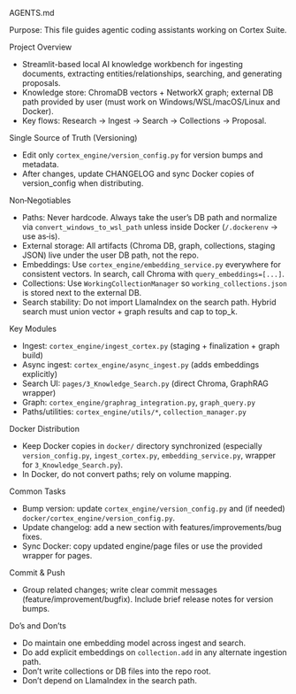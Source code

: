 AGENTS.md

Purpose: This file guides agentic coding assistants working on Cortex Suite.

Project Overview
- Streamlit-based local AI knowledge workbench for ingesting documents, extracting entities/relationships, searching, and generating proposals.
- Knowledge store: ChromaDB vectors + NetworkX graph; external DB path provided by user (must work on Windows/WSL/macOS/Linux and Docker).
- Key flows: Research → Ingest → Search → Collections → Proposal.

Single Source of Truth (Versioning)
- Edit only `cortex_engine/version_config.py` for version bumps and metadata.
- After changes, update CHANGELOG and sync Docker copies of version_config when distributing.

Non‑Negotiables
- Paths: Never hardcode. Always take the user’s DB path and normalize via `convert_windows_to_wsl_path` unless inside Docker (`/.dockerenv` → use as‑is).
- External storage: All artifacts (Chroma DB, graph, collections, staging JSON) live under the user DB path, not the repo.
- Embeddings: Use `cortex_engine/embedding_service.py` everywhere for consistent vectors. In search, call Chroma with `query_embeddings=[...]`.
- Collections: Use `WorkingCollectionManager` so `working_collections.json` is stored next to the external DB.
- Search stability: Do not import LlamaIndex on the search path. Hybrid search must union vector + graph results and cap to top_k.

Key Modules
- Ingest: `cortex_engine/ingest_cortex.py` (staging + finalization + graph build)
- Async ingest: `cortex_engine/async_ingest.py` (adds embeddings explicitly)
- Search UI: `pages/3_Knowledge_Search.py` (direct Chroma, GraphRAG wrapper)
- Graph: `cortex_engine/graphrag_integration.py`, `graph_query.py`
- Paths/utilities: `cortex_engine/utils/*`, `collection_manager.py`

Docker Distribution
- Keep Docker copies in `docker/` directory synchronized (especially `version_config.py`, `ingest_cortex.py`, `embedding_service.py`, wrapper for `3_Knowledge_Search.py`).
- In Docker, do not convert paths; rely on volume mapping.

Common Tasks
- Bump version: update `cortex_engine/version_config.py` and (if needed) `docker/cortex_engine/version_config.py`.
- Update changelog: add a new section with features/improvements/bug fixes.
- Sync Docker: copy updated engine/page files or use the provided wrapper for pages.

Commit & Push
- Group related changes; write clear commit messages (feature/improvement/bugfix). Include brief release notes for version bumps.

Do’s and Don’ts
- Do maintain one embedding model across ingest and search.
- Do add explicit embeddings on `collection.add` in any alternate ingestion path.
- Don’t write collections or DB files into the repo root.
- Don’t depend on LlamaIndex in the search path.


